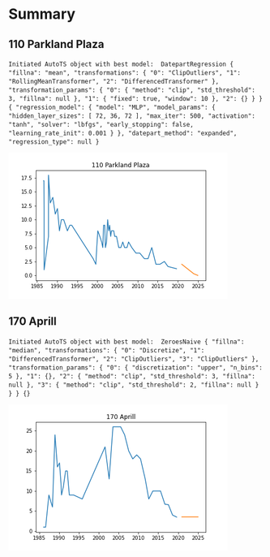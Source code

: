 # Summary
## 110 Parkland Plaza
`
Initiated AutoTS object with best model: 
DatepartRegression
{
  "fillna": "mean",
  "transformations": {
    "0": "ClipOutliers",
    "1": "RollingMeanTransformer",
    "2": "DifferencedTransformer"
  },
  "transformation_params": {
    "0": {
      "method": "clip",
      "std_threshold": 3,
      "fillna": null
    },
    "1": {
      "fixed": true,
      "window": 10
    },
    "2": {}
  }
}
{
  "regression_model": {
    "model": "MLP",
    "model_params": {
      "hidden_layer_sizes": [
        72,
        36,
        72
      ],
      "max_iter": 500,
      "activation": "tanh",
      "solver": "lbfgs",
      "early_stopping": false,
      "learning_rate_init": 0.001
    }
  },
  "datepart_method": "expanded",
  "regression_type": null
}
`

![](./fig/110_Parkland_Plaza.png)
## 170 Aprill
`
Initiated AutoTS object with best model: 
ZeroesNaive
{
  "fillna": "median",
  "transformations": {
    "0": "Discretize",
    "1": "DifferencedTransformer",
    "2": "ClipOutliers",
    "3": "ClipOutliers"
  },
  "transformation_params": {
    "0": {
      "discretization": "upper",
      "n_bins": 5
    },
    "1": {},
    "2": {
      "method": "clip",
      "std_threshold": 3,
      "fillna": null
    },
    "3": {
      "method": "clip",
      "std_threshold": 2,
      "fillna": null
    }
  }
}
{}
`

![](./fig/170_Aprill.png)

